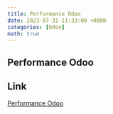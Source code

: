 ```yaml
---
title: Performance Odoo
date: 2023-07-31 11:33:00 +0800
categories: [Odoo]
math: true
---
```

## Performance Odoo 

## Link

[Performance Odoo](https://vyqyty.github.io/assets/img/uploads/improving-the-performance-of-odoo-deployments.pdf)
